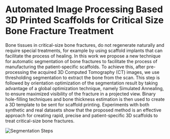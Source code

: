 # Automated Image Processing Based 3D Printed Scaffolds for Critical Size Bone Fracture Treatment

Bone tissues in critical-size bone fractures, do not regenerate naturally and require special treatments, for example by using scaffold implants that can facilitate the process of healing. In this work we propose a new technique for automatic segmentation of bone fractures to facilitate the process of manufacturing the patient-specific scaffolds. To achieve this, after pre-processing the acquired 3D Computed Tomography (CT) images, we use thresholding segmentation to extract the bone from the scan. This step is followed by orientation optimization of the segmentation result by taking advantage of a global optimization technique, namely Simulated Annealing, to ensure maximized visibility of the fracture in a projected view. Binary hole-filling techniques and bone thickness estimation is then used to create a 3D template to be sent for scaffold printing. Experiments with both synthetic and real datasets show that the proposed method is an effective approach for creating rapid, precise and patient-specific 3D scaffolds to treat critical-size bone fractures.  

![](https://picasaweb.google.com/109471657455343089912/6752303192350623361#6752303193450814386 "Segmentation Steps")
<!--stackedit_data:
eyJoaXN0b3J5IjpbNTMzODk1NTM0LDE2MTc0MzY4NDhdfQ==
-->